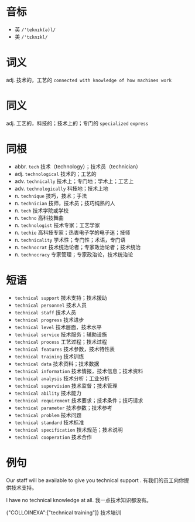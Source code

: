 # 音标

- 英 `/'teknɪk(ə)l/`
- 美 `/'tɛknɪkl/`

# 词义

adj. 技术的，工艺的
`connected with knowledge of how machines work`

# 同义

adj. 工艺的，科技的；技术上的；专门的
`specialized` `express`

# 同根

- abbr. `tech` 技术（technology）；技术员（technician）
- adj. `technological` 技术的；工艺的
- adv. `technically` 技术上；专门地；学术上；工艺上
- adv. `technologically` 科技地；技术上地
- n. `technique` 技巧，技术；手法
- n. `technician` 技师，技术员；技巧纯熟的人
- n. `tech` 技术学院或学校
- n. `techno` 高科技舞曲
- n. `technologist` 技术专家；工艺学家
- n. `techie` 高科技专家；热衷电子学的电子迷；技师
- n. `technicality` 学术性；专门性；术语，专门语
- n. `technocrat` 技术统治论者；专家政治论者；技术统治
- n. `technocracy` 专家管理；专家政治论，技术统治论

# 短语

- `technical support` 技术支持；技术援助
- `technical personnel` 技术人员
- `technical staff` 技术人员
- `technical progress` 技术进步
- `technical level` 技术层面，技术水平
- `technical service` 技术服务；辅助设施
- `technical process` 工艺过程；技术过程
- `technical features` 技术参数，技术特性表
- `technical training` 技术训练
- `technical data` 技术资料；技术数据
- `technical information` 技术情报，技术信息；技术资料
- `technical analysis` 技术分析；工业分析
- `technical supervision` 技术监督；技术管理
- `technical ability` 技术能力
- `technical requirement` 技术要求；技术条件；技巧请求
- `technical parameter` 技术参数；技术参考
- `technical problem` 技术问题
- `technical standard` 技术标准
- `technical specification` 技术规范；技术说明
- `technical cooperation` 技术合作

# 例句

Our staff will be available to give you technical support .
有我们的员工向你提供技术支持。

I have no technical knowledge at all.
我一点技术知识都没有。

{"COLLOINEXA":["technical training"]}
技术培训


